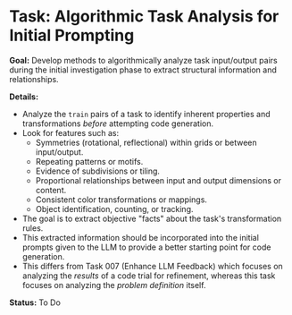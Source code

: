 # Task: Algorithmic Task Analysis for Initial Prompting

**Goal:** Develop methods to algorithmically analyze task input/output pairs during the initial investigation phase to extract structural information and relationships.

**Details:**
- Analyze the `train` pairs of a task to identify inherent properties and transformations *before* attempting code generation.
- Look for features such as:
    - Symmetries (rotational, reflectional) within grids or between input/output.
    - Repeating patterns or motifs.
    - Evidence of subdivisions or tiling.
    - Proportional relationships between input and output dimensions or content.
    - Consistent color transformations or mappings.
    - Object identification, counting, or tracking.
- The goal is to extract objective "facts" about the task's transformation rules.
- This extracted information should be incorporated into the initial prompts given to the LLM to provide a better starting point for code generation.
- This differs from Task 007 (Enhance LLM Feedback) which focuses on analyzing the *results* of a code trial for refinement, whereas this task focuses on analyzing the *problem definition* itself.

**Status:** To Do
